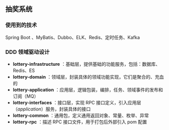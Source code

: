 ## 抽奖系统

### 使用到的技术

Spring Boot 、MyBatis、Dubbo、ELK、Redis、定时任务、Kafka 



### DDD 领域驱动设计

* **lottery-infrastructure** ：基础层，提供基础的功能服务，包括：数据库、Redis、ES
* **lottery-domain** ：领域层，封装具体的领域功能实现，它们是聚合的、充血的
* **lottery-application** ：应用层，逻辑包装，编排，任务、领域事件的发布和订阅（MQ）
* **lottery-interfaces** ：接口层，实现 RPC 接口定义，引入应用层（*application*）服务，封装具体的接口
* **lottery-common** ：通用包，定义通用返回对象、常量、枚举、异常
* **lottery-rpc** ：描述 RPC 接口文件，用于打包后外部引入 pom 配置





